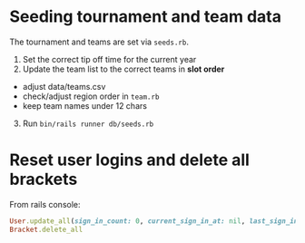 # Seeding tournament and team data

The tournament and teams are set via `seeds.rb`.

1. Set the correct tip off time for the current year
2. Update the team list to the correct teams in **slot order**

* adjust data/teams.csv
* check/adjust region order in `team.rb`
* keep team names under 12 chars

3. Run `bin/rails runner db/seeds.rb`

# Reset user logins and delete all brackets

From rails console:

```ruby
User.update_all(sign_in_count: 0, current_sign_in_at: nil, last_sign_in_at: nil, current_sign_in_ip: nil, last_sign_in_ip: nil)
Bracket.delete_all
```